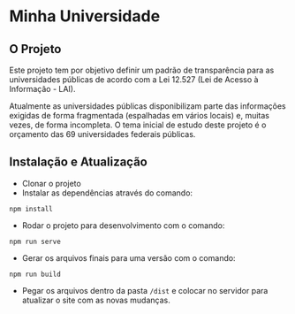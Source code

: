 # Minha Universidade

## O Projeto

Este projeto tem por objetivo definir um padrão de transparência 
para as universidades públicas de acordo com a Lei 12.527 
(Lei de Acesso à Informação - LAI). 

Atualmente as universidades públicas disponibilizam parte das 
informações exigidas de forma fragmentada (espalhadas em vários 
locais) e, muitas vezes, de forma incompleta. O tema inicial de 
estudo deste projeto é o orçamento das 69 universidades federais 
públicas.

## Instalação e Atualização

- Clonar o projeto
- Instalar as dependências através do comando:
```
npm install
```
- Rodar o projeto para desenvolvimento com o comando:
```
npm run serve
```
- Gerar os arquivos finais para uma versão com o comando:
```
npm run build
```
- Pegar os arquivos dentro da pasta ``/dist`` e colocar no servidor para atualizar o site com as novas mudanças.

